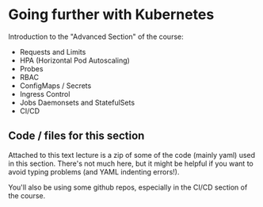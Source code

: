 # Going further with Kubernetes

Introduction to the "Advanced Section" of the course:
* Requests and Limits
* HPA (Horizontal Pod Autoscaling)
* Probes
* RBAC
* ConfigMaps / Secrets
* Ingress Control
* Jobs Daemonsets and StatefulSets
* CI/CD

## Code  / files for this section

Attached to this text lecture is a zip of some of the code (mainly yaml) used in this section. There's not much here, but it might be helpful if you want to avoid typing problems (and YAML indenting errors!).

You'll also be using some github repos, especially in the CI/CD section of the course.